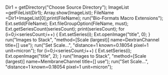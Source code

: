 ```
```
Dir1 = getDirectory("Choose Source Directory");
ImageList =getFileList(Dir1);
Array.show(ImageList);
FileName =Dir1+ImageList[0];print(FileName);
run("Bio-Formats Macro Extensions");
Ext.setId(FileName);
Ext.fileGroupOption(FileName, must);
Ext.getSeriesCount(seriesCount); print(seriesCount);
for (i=0;i<seriesCount;i++) {
	Ext.setSeries(i);
	Ext.openImage("title", 0);
}
run("Images to Stack", "method=[Scale (largest)] name=DextranChannel title=[] use");
run("Set Scale...", "distance=1 known=0.18054 pixel=1 unit=micron");
for (i=0;i<seriesCount;i++) {
	Ext.setSeries(i);
	Ext.openImage("title", 2);
}
run("Images to Stack", "method=[Scale (largest)] name=MembraneChannel title=[] use");
run("Set Scale...", "distance=1 known=0.18054 pixel=1 unit=micron");
```
```